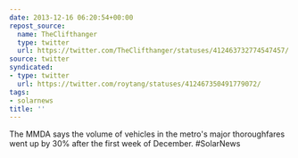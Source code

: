 ```yaml
---
date: 2013-12-16 06:20:54+00:00
repost_source:
  name: TheClifthanger
  type: twitter
  url: https://twitter.com/TheClifthanger/statuses/412463732774547457/
source: twitter
syndicated:
- type: twitter
  url: https://twitter.com/roytang/statuses/412467350491779072/
tags:
- solarnews
title: ''
---
```


The MMDA says the volume of vehicles in the metro's major thoroughfares went up by 30% after the first week of December. #SolarNews